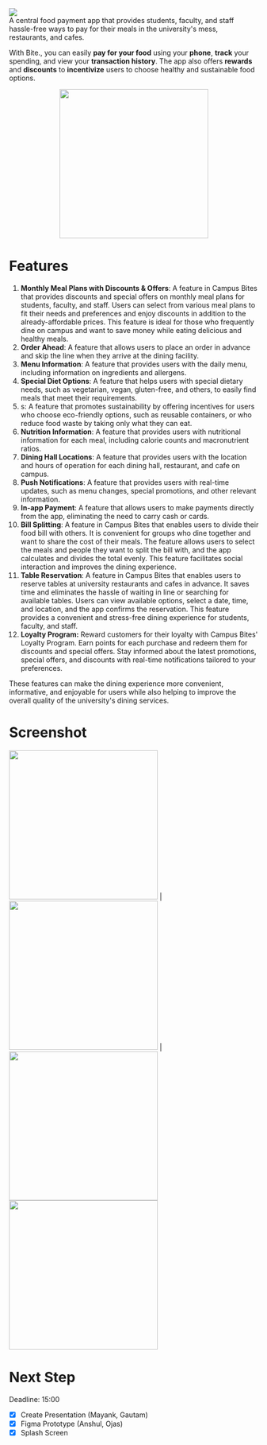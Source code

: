 <img src="/assets/Header.png"/>

<aside>
A central food payment app that provides students, faculty, and staff hassle-free ways to pay for their meals in the university's mess, restaurants, and cafes.

</aside>

With Bite., you can easily **pay for your food** using your **phone**, **track** your spending, and view your **transaction history**. The app also offers **rewards** and **discounts** to **incentivize** users to choose healthy and sustainable food options.

<p align="center">
  <img src="assets/screenshots/home.png" width=300/>
</p>


# Features

1. **Monthly Meal Plans with Discounts & Offers**: A feature in Campus Bites that provides discounts and special offers on monthly meal plans for students, faculty, and staff. Users can select from various meal plans to fit their needs and preferences and enjoy discounts in addition to the already-affordable prices. This feature is ideal for those who frequently dine on campus and want to save money while eating delicious and healthy meals.
2. **Order Ahead**: A feature that allows users to place an order in advance and skip the line when they arrive at the dining facility.
3. **Menu Information**: A feature that provides users with the daily menu, including information on ingredients and allergens.
4. **Special Diet Options**: A feature that helps users with special dietary needs, such as vegetarian, vegan, gluten-free, and others, to easily find meals that meet their requirements.
5. s: A feature that promotes sustainability by offering incentives for users who choose eco-friendly options, such as reusable containers, or who reduce food waste by taking only what they can eat.
6. **Nutrition Information**: A feature that provides users with nutritional information for each meal, including calorie counts and macronutrient ratios.
7. **Dining Hall Locations**: A feature that provides users with the location and hours of operation for each dining hall, restaurant, and cafe on campus.
8. **Push Notifications**: A feature that provides users with real-time updates, such as menu changes, special promotions, and other relevant information.
9. **In-app Payment**: A feature that allows users to make payments directly from the app, eliminating the need to carry cash or cards.
10. **Bill Splitting**: A feature in Campus Bites that enables users to divide their food bill with others. It is convenient for groups who dine together and want to share the cost of their meals. The feature allows users to select the meals and people they want to split the bill with, and the app calculates and divides the total evenly. This feature facilitates social interaction and improves the dining experience.
11. **Table Reservation**: A feature in Campus Bites that enables users to reserve tables at university restaurants and cafes in advance. It saves time and eliminates the hassle of waiting in line or searching for available tables. Users can view available options, select a date, time, and location, and the app confirms the reservation. This feature provides a convenient and stress-free dining experience for students, faculty, and staff.
12. **Loyalty Program:** Reward customers for their loyalty with Campus Bites' Loyalty Program. Earn points for each purchase and redeem them for discounts and special offers. Stay informed about the latest promotions, special offers, and discounts with real-time notifications tailored to your preferences.

These features can make the dining experience more convenient, informative, and enjoyable for users while also helping to improve the overall quality of the university's dining services.

# Screenshot
<img src="assets/screenshots/restaurant.png" width=300/> |
<img src="assets/screenshots/cart.png" width=300/> |
<img src="assets/screenshots/more.png" width=300/>
<img src="assets/screenshots/calorie-tracker.png" width=300/>

# Next Step
Deadline: 15:00

- [x]  Create Presentation (Mayank, Gautam)
- [x]  Figma Prototype (Anshul, Ojas)
- [x]  Splash Screen
